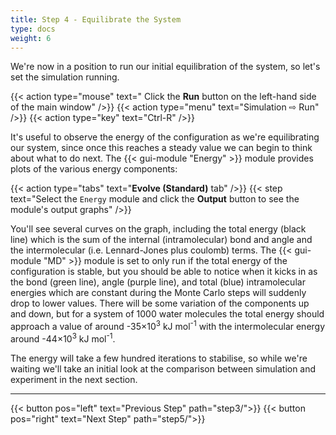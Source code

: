 ```yaml
---
title: Step 4 - Equilibrate the System
type: docs
weight: 6
---
```



We're now in a position to run our initial equilibration of the system, so let's set the simulation running.

{{< action type="mouse" text=" Click the **Run** button on the left-hand side of the main window" />}}
{{< action type="menu" text="Simulation &#8680; Run" />}}
{{< action type="key" text="Ctrl-R" />}}


It's useful to observe the energy of the configuration as we're equilibrating our system, since once this reaches a steady value we can begin to think about what to do next. The {{< gui-module "Energy" >}} module provides plots of the various energy components:

{{< action type="tabs" text="**Evolve (Standard)** tab" />}}
{{< step text="Select the `Energy` module and click the **Output** button to see the module's output graphs" />}}


You'll see several curves on the graph, including the total energy (black line) which is the sum of the internal (intramolecular) bond and angle and the intermolecular (i.e. Lennard-Jones plus coulomb) terms. The {{< gui-module "MD" >}} module is set to only run if the total energy of the configuration is stable, but you should be able to notice when it kicks in as the bond (green line), angle (purple line), and total (blue) intramolecular energies which are constant during the Monte Carlo steps will suddenly drop to lower values. There will be some variation of the components up and down, but for a system of 1000 water molecules the total energy should approach a value of around -35&times;10<sup>3</sup> kJ mol<sup>-1</sup> with the intermolecular energy around -44&times;10<sup>3</sup> kJ mol<sup>-1</sup>.

The energy will take a few hundred iterations to stabilise, so while we're waiting we'll take an initial look at the comparison between simulation and experiment in the next section.

* * *
{{< button pos="left" text="Previous Step" path="step3/">}}
{{< button pos="right" text="Next Step" path="step5/">}}
